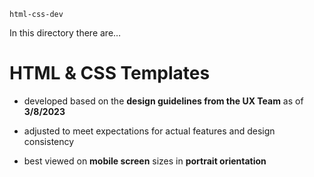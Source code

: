 `html-css-dev`

In this directory there are…
# HTML & CSS Templates

- developed based on the **design guidelines from the UX Team** as of **3/8/2023**

- adjusted to meet expectations for actual features and design consistency

- best viewed on **mobile screen** sizes in **portrait orientation**